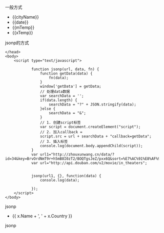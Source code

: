 一般方式
    <!DOCTYPE html>
    <html lang="en">
    <head>
    <meta charset="UTF-8">
    <title>天气</title>
    <script src="../lib/angular.min.js"></script>
    <script>
        var u1="http://zhouxunwang.cn/data/?id=34&key=BrvOrdNmT9r+h5mB8I0zT2/BOQTgsJeZ/pxx6Q&sort=%E7%AC%91%E8%AF%9D&time=1418816972";
            
        var my=angular.module("my",[]);
        my.controller("mys",function ($scope,$http) {
        $scope.city="西安";
        $scope.show=false;
            $scope.show=true;
            $http({
                url:u1
            }).then(function (data) {
            })
        })
    </script>
    </head>
    <body ng-app="my" ng-controller="mys">

    <ul ng-show="show">
        <li>{{cityName}}</li>
        <li>{{date}}</li>
        <li>{{mTemp}}</li>
        <li>{{xTemp}}</li>
    </ul>
    </body>
    </html>
    完整案例
    <!DOCTYPE html>
<html lang="en">
<head>
  <meta charset="UTF-8">
  <title>天气</title>
  <script src="../lib/angular.min.js"></script>
  <script>
    var u1="https://free-api.heweather.com/v5/weather?city=";
    var u2;
    var u3="&key=545d63e185fc48169a43cbabba6e74d2";
    var my=angular.module("my",[]);
    my.controller("mys",function ($scope,$http) {
      $scope.city="西安";
      $scope.show=false;
      
          u2=$scope.city;
          $scope.show=true;
          $http({
            url:u1+u2+u3
          }).then(function (data) {
            $scope.cityName=data.data.HeWeather5[0].basic.city;
            $scope.date=data.data.HeWeather5[0].daily_forecast[0].date;
            $scope.mTemp=data.data.HeWeather5[0].daily_forecast[0].tmp.max;
            $scope.xTemp=data.data.HeWeather5[0].daily_forecast[0].tmp.min;
          	
          })
        $scope.city="";
      
    })
  </script>
</head>
<body ng-app="my" ng-controller="mys">

  <ul ng-show="show">
    <li>{{cityName}}</li>
    <li>{{date}}</li>
    <li>{{mTemp}}</li>
    <li>{{xTemp}}</li>
  </ul>
</body>
</html>


jsonp的方式
<!DOCTYPE html>
<html lang="en">
    <head>
        <meta charset="utf-8">
        <title></title>

    </head>
    <body>
        <script type="text/javascript">
       
        		function jsonp(url, data, fn) {
        			function getData(data) {
        				fn(data);
        			}
        			window['getData'] = getData;
        			// 处理data数据
        			var searchData = '';
        			if(data.length) {
        				searchData = "?" + JSON.stringify(data);
        			}else {
        				searchData = "&";
        			}
        			// 1. 创建script标签
        			var script = document.createElement("script");
        			// 2. 加入callback = 
        			script.src = url + searchData + "callback=getData";
        			// 3. 插入标签
        			console.log(document.body.appendChild(script));
        		}
        		var url1="http://zhouxunwang.cn/data/?id=34&key=BrvOrdNmT9r+h5mB8I0zT2/BOQTgsJeZ/pxx6Q&sort=%E7%AC%91%E8%AF%9D&time=1418816972";
        		var url="http://api.douban.com/v2/movie/in_theaters";
        		
        		
        		jsonp(url1, {}, function(data) {
        			console.log(data);
        		
        		});
        </script>
    </body>
</html>



jsonp
<!DOCTYPE html>
<html>
<head>
    <meta charset="utf-8">
    <script src="http://apps.bdimg.com/libs/angular.js/1.4.6/angular.min.js"></script>
</head>
<body>

<div ng-app="myApp" ng-controller="customersCtrl">
    <ul>
        <li ng-repeat="x in names">
            {{ x.Name + ', ' + x.Country }}
        </li>
    </ul>
</div>

<script>
    var app = angular.module('myApp', []);
    app.controller('customersCtrl', function ($scope, $http) {
        myUrl = "http://zhouxunwang.cn/data/?id=34&key=BrvOrdNmT9r+h5mB8I0zT2/BOQTgsJeZ/pxx6Q&sort=%E7%AC%91%E8%AF%9D&time=1418816972?callback=JSON_CALLBACK";
        $http.jsonp(myUrl).success(
                function (response) {
                    console.log(response);
                    alert("sssssssss");
                  
                }).error(function(info){
                	alert("d");
                	console.log(status);
                });
    });
</script>
</body>
</html>









jsonp



<!DOCTYPE html>
<html lang="en" ng-app="app">
<head>
    <meta charset="UTF-8">
    <title></title>
     <script src="http://apps.bdimg.com/libs/angular.js/1.4.6/angular.min.js"></script>
    <script type="text/javascript">
        var app = angular.module('app',[]);
        app.controller('appCtrl', ['$scope','$http', function ($scope,$http) {
	     myUrl = "http://ctb.qingguo.com/mobile/msetuserinfo?uid=11444915&orgcode=100015&callback=JSON_CALLBACK";
        $http.jsonp(myUrl).success(
                function (response) {
                    console.log(response);
                    alert(response.result);
                    alert(response.data.length);
                    alert(response.desc);
//                    alert(response[0].list);
                });
    }]);
    </script>
</head>
<body>
	<div ng-app="app" ng-controller="appCtrl"></div>
</body>
</html>



















